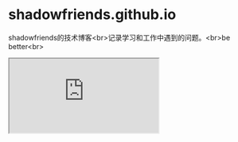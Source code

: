 # shadowfriends.github.io
shadowfriends的技术博客<br\>记录学习和工作中遇到的问题。<br\>be better<br\>

<iframe src="https://docs.google.com/document/d/1pTOxLme3mFBMOTOTumKcBttpN-QAlrxwpnG9DpcIrRQ/pub?embedded=true"></iframe>
